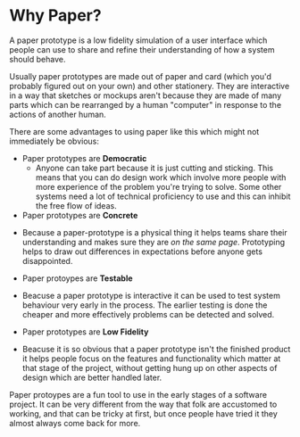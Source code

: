 # Why Paper?

A paper prototype is a low fidelity simulation of a user interface which people can use to share and refine their understanding of how a system should behave.

Usually paper prototypes are made out of paper and card (which you'd probably figured out on your own) and other stationery. They are interactive in a way that sketches or mockups aren't because they are made of many parts which can be rearranged by a human "computer" in response to the actions of another human.

There are some advantages to using paper like this which might not immediately be obvious:

* Paper prototypes are **Democratic**
  - Anyone can take part because it is just cutting and sticking. This means that you can do design work which involve more people with more experience of the problem you're trying to solve. Some other systems need a lot of technical proficiency to use and this can inhibit the free flow of ideas.
* Paper prototypes are **Concrete**
 - Because a paper-prototype is a physical thing it helps teams share their understanding and makes sure they are *on the same page*. Prototyping helps to draw out differences in expectations before anyone gets disappointed.
* Paper protoypes are **Testable**
 - Beacuse a paper prototype is interactive it can be used to test system behaviour very early in the process. The earlier testing is done the cheaper and more effectively problems can be detected and solved.
* Paper prototypes are **Low Fidelity**
 - Beacuse it is so obvious that a paper prototype isn't the finished product it helps people focus on the features and functionality which matter at that stage of the project, without getting hung up on other aspects of design which are better handled later.

Paper protoypes are a fun tool to use in the early stages of a software project. It can be very different from the way that folk are accustomed to working, and that can be tricky at first, but once people have tried it they almost always come back for more.
